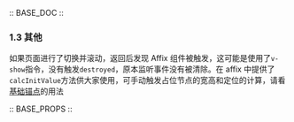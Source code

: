 :: BASE_DOC ::

### 1.3 其他

如果页面进行了切换并滚动，返回后发现 Affix 组件被触发，这可能是使用了`v-show`指令，没有触发`destroyed`，原本监听事件没有被清除。在 affix 中提供了`calcInitValue`方法供大家使用，可手动触发占位节点的宽高和定位的计算，请看<a href="#11基础锚点">基础锚点</a>的用法

:: BASE_PROPS ::